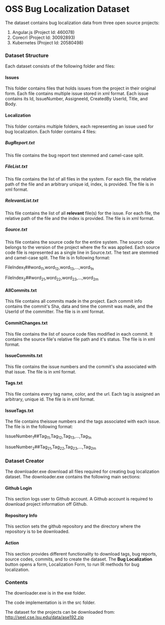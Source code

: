 # OSS Bug Localization Dataset

The dataset contains bug localization data from three open source projects:
1. Angular.js (Project Id: 460078)
2. Corecrl (Project Id: 30092893)
3. Kubernetes (Project Id: 20580498)

### Dataset Structure
Each dataset consists of the following folder and files:

#### Issues
This folder contains files that holds issues from the project in their original form. Each file contains multiple issue stored in xml format. Each issue contains its Id, IssueNumber, AssigneeId, CreatedBy UserId, Title, and Body.

#### Localization
This folder contains multiple folders, each representing an issue used for bug localization. Each folder contains 4 files:

##### BugReport.txt
This file contains the bug report text stemmed and camel-case split. 

##### FileList.txt
This file contains the list of all files in the system. For each file, the relative path of the file and an arbitrary unique id, index, is provided. The file is in xml format.

##### RelevantList.txt
This file contains the list of all **relevant** file(s) for the issue. For each file, the relative path of the file and the index is provided. The file is in xml format.

##### Source.txt
This file contains the source code for the entire system. The source code belongs to the version of the project where the fix was applied. Each source code file is represented as a single line in Source.txt. The text are stemmed and camel-case split. The file is in following format: 

FileIndex<sub>1</sub>##word<sub>11</sub>,word<sub>12</sub>,word<sub>13</sub>,...,word<sub>1n</sub> 

FileIndex<sub>2</sub>##word<sub>21</sub>,word<sub>22</sub>,word<sub>23</sub>,...,word<sub>2m</sub>

#### AllCommits.txt
This file contains all commits made in the project. Each commit info contains the commit's Sha, data and time the commit was made, and the UserId of the committer. The file is in xml format.

#### CommitChanges.txt
This file contains the list of source code files modified in each commit. It contains the source file's relative file path and it's status. The file is in xml format.

#### IssueCommits.txt
This file contains the issue numbers and the commit's sha associated with that issue. The file is in xml format.

#### Tags.txt
This file contains every tag name, color, and the url. Each tag is assigned an arbitrary, unique id. The file is in xml format.

#### IssueTags.txt
The file contains theissue numbers and the tags associated with each issue. The file is in the following format:

IssueNumber<sub>1</sub>##Tag<sub>11</sub>,Tag<sub>12</sub>,Tag<sub>13</sub>,...,Tag<sub>1n</sub>

IssueNumber<sub>2</sub>##Tag<sub>21</sub>,Tag<sub>22</sub>,Tag<sub>23</sub>,...,Tag<sub>2m</sub>

### Dataset Creator
The downloader.exe download all files required for creating bug localization dataset. The downloader.exe contains the following main sections:

#### Github Login
This section logs user to Github account. A Github account is required to download project information off Github.

#### Repository Info
This section sets the github repository and the directory where the repository is to be downloaded. 

#### Action
This section provides different functionality to download tags, bug reports, source codes, commits, and to create the dataset. The **Bug Localization** button opens a form, Localization Form, to run IR methods for bug localization.

### Contents
The downloader.exe is in the exe folder.

The code implementation is in the src folder.

The dataset for the projects can be downloaded from: http://seel.cse.lsu.edu/data/ase192.zip
